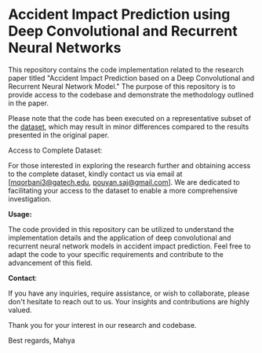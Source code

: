 # Accident Impact Prediction using Deep Convolutional and Recurrent Neural Networks

This repository contains the code implementation related to the research paper titled "Accident Impact Prediction based on a Deep Convolutional and Recurrent Neural Network Model." The purpose of this repository is to provide access to the codebase and demonstrate the methodology outlined in the paper.

Please note that the code has been executed on a representative subset of the [dataset](https://drive.google.com/drive/folders/17j_TSjUdjOvmymSaR6frezBQ4084Ndn9?usp=drive_link), which may result in minor differences compared to the results presented in the original paper.

Access to Complete Dataset:

For those interested in exploring the research further and obtaining access to the complete dataset, kindly contact us via email at [mqorbani3@gatech.edu, pouyan.saj@gmail.com]. We are dedicated to facilitating your access to the dataset to enable a more comprehensive investigation.

**Usage:**

The code provided in this repository can be utilized to understand the implementation details and the application of deep convolutional and recurrent neural network models in accident impact prediction. Feel free to adapt the code to your specific requirements and contribute to the advancement of this field.

**Contact**:

If you have any inquiries, require assistance, or wish to collaborate, please don't hesitate to reach out to us. Your insights and contributions are highly valued.

Thank you for your interest in our research and codebase.

Best regards,
Mahya




